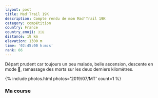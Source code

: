 ```yaml
---
layout: post
title: Mad'Trail 19K
description: Compte rendu de mon Mad'Trail 19K
category: compétition
country: France
country_emoji: 🇫🇷
distance: 19 km
elevation: 1300 m
time: '02:45:00 h:m:s'
rank: 66
---
```


Départ prudent car toujours un peu malade, belle ascension, descente en mode 🐢,
ramassage des morts sur les deux derniers kilomètres.

{% include photos.html photos='2019/07/MT' count=1 %}

### Ma course

<iframe
  height='405'
  width='100%'
  frameborder='0'
  allowtransparency='true'
  scrolling='no'
  data-src='https://www.strava.com/activities/2530932238/embed/5dfa8e5eaeb9aa66162b84831158faf54e4a336e'
  onload='lzld(this)'>
</iframe>

<!--
vim:spell spelllang=fr
-->
